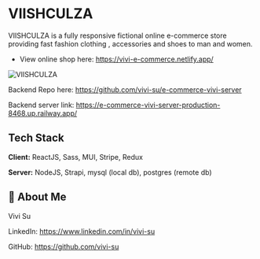 
# VIISHCULZA

VIISHCULZA is a fully responsive fictional online e-commerce store providing fast fashion clothing , accessories and shoes to man and women.

- View online shop here: https://vivi-e-commerce.netlify.app/

![VIISHCULZA](https://github.com/vivi-su/e-commerce-vivi/assets/81454201/5ef8109d-801a-413a-acc9-4f8c77d7a643)

Backend Repo here: https://github.com/vivi-su/e-commerce-vivi-server

Backend server link: https://e-commerce-vivi-server-production-8468.up.railway.app/

## Tech Stack

**Client:** ReactJS, Sass, MUI, Stripe, Redux

**Server:** NodeJS, Strapi, mysql (local db), postgres (remote db)

## 🍒 About Me

Vivi Su

LinkedIn: https://www.linkedin.com/in/vivi-su

GitHub: https://github.com/vivi-su
